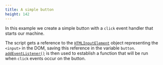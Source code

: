 ```yaml
---
title: A simple button
height: 142
---
```

In this example we create a simple button with a `click` event handler that starts our machine.

The script gets a reference to the [`HTMLInputElement`](/en-US/docs/Web/API/HTMLInputElement) object representing the `<input>` in the DOM, saving this reference in the variable `button`. [`addEventListener()`](/en-US/docs/Web/API/EventTarget/addEventListener) is then used to establish a function that will be run when `click` events occur on the button.

